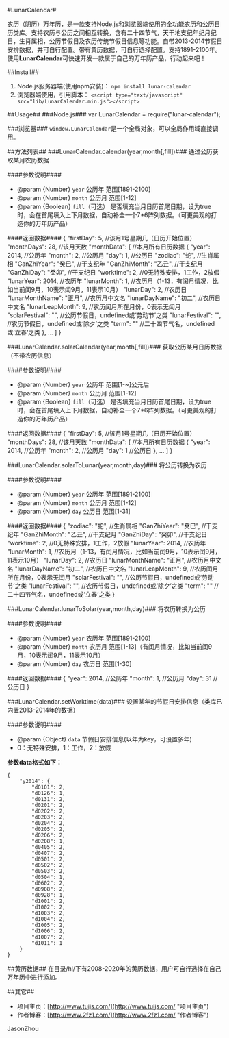 #LunarCalendar#

农历（阴历）万年历，是一款支持Node.js和浏览器端使用的全功能农历和公历日历类库。支持农历与公历之间相互转换，含有二十四节气，天干地支纪年纪月纪日，生肖属相，公历节假日及农历传统节假日信息等功能。自带2013-2014节假日安排数据，并可自行配置。带有黄历数据，可自行选择配置。支持1891-2100年。使用**LunarCalendar**可快速开发一款属于自己的万年历产品，行动起来吧！

##Install##

1. Node.js服务器端(使用npm安装)：
`npm install lunar-calendar`
2. 浏览器端使用，引用脚本：
`<script type="text/javascript" src="lib/LunarCalendar.min.js"></script>`


##Usage##
###Node.js###
var LunarCalendar = require("lunar-calendar");

###浏览器###
`window.LunarCalendar`是一个全局对象，可以全局作用域直接调用。

##方法列表##
###LunarCalendar.calendar(year,month[,fill])###
通过公历获取某月农历数据

####参数说明####
- @param {Number} `year` 公历年 范围[1891-2100]
- @param {Number} `month` 公历月 范围[1-12]
- @param {Boolean} `fill`（可选） 是否填充当月日历首尾日期，设为true时，会在首尾填入上下月数据，自动补全一个7*6阵列数据。（可更美观的打造你的万年历产品）

####返回数据####
	{
	    "firstDay": 5, //该月1号星期几（日历开始位置）
	    "monthDays": 28, //该月天数
	    "monthData": [ //本月所有日历数据
	        {
	            "year": 2014, //公历年
	            "month": 2, //公历月
	            "day": 1, //公历日
	            "zodiac": "蛇", //生肖属相
	            "GanZhiYear": "癸巳", //干支纪年
	            "GanZhiMonth": "乙丑", //干支纪月
	            "GanZhiDay": "癸卯", //干支纪日
	            "worktime": 2, //0无特殊安排，1工作，2放假
	            "lunarYear": 2014, //农历年
	            "lunarMonth": 1, //农历月（1-13，有闰月情况，比如当前闰9月，10表示闰9月，11表示10月）
	            "lunarDay": 2, //农历日
	            "lunarMonthName": "正月", //农历月中文名
	            "lunarDayName": "初二", //农历日中文名
	            "lunarLeapMonth": 9, //农历闰月所在月份，0表示无闰月
				"solarFestival": "", //公历节假日，undefined或‘劳动节’之类
				"lunarFestival": "", //农历节假日，undefined或‘除夕’之类
				"term": "" //二十四节气名，undefined或‘立春’之类
	        },
			...
	    ]
	}

###LunarCalendar.solarCalendar(year,month[,fill])###
获取公历某月日历数据（不带农历信息）

####参数说明####
- @param {Number} `year` 公历年 范围[1-~]公元后
- @param {Number} `month` 公历月 范围[1-12]
- @param {Boolean} `fill`（可选） 是否填充当月日历首尾日期，设为true时，会在首尾填入上下月数据，自动补全一个7*6阵列数据。（可更美观的打造你的万年历产品）

####返回数据####
	{
	    "firstDay": 5, //该月1号星期几（日历开始位置）
	    "monthDays": 28, //该月天数
	    "monthData": [ //本月所有日历数据
	        {
	            "year": 2014, //公历年
	            "month": 2, //公历月
	            "day": 1 //公历日
	        },
			...
	    ]
	}

###LunarCalendar.solarToLunar(year,month,day)###
将公历转换为农历

####参数说明####
- @param {Number} `year` 公历年 范围[1891-2100]
- @param {Number} `month` 公历月 范围[1-12]
- @param {Number} `day` 公历日 范围[1-31]

####返回数据####
	{
	    "zodiac": "蛇", //生肖属相
	    "GanZhiYear": "癸巳", //干支纪年
	    "GanZhiMonth": "乙丑", //干支纪月
	    "GanZhiDay": "癸卯", //干支纪日
	    "worktime": 2, //0无特殊安排，1工作，2放假
	    "lunarYear": 2014, //农历年
	    "lunarMonth": 1, //农历月（1-13，有闰月情况，比如当前闰9月，10表示闰9月，11表示10月）
	    "lunarDay": 2, //农历日
	    "lunarMonthName": "正月", //农历月中文名
	    "lunarDayName": "初二", //农历日中文名
	    "lunarLeapMonth": 9, //农历闰月所在月份，0表示无闰月
		"solarFestival": "", //公历节假日，undefined或‘劳动节’之类
		"lunarFestival": "", //农历节假日，undefined或‘除夕’之类
		"term": "" //二十四节气名，undefined或‘立春’之类
	}

###LunarCalendar.lunarToSolar(year,month,day)###
将农历转换为公历

####参数说明####
- @param {Number} `year` 农历年 范围[1891-2100]
- @param {Number} `month` 农历月 范围[1-13]（有闰月情况，比如当前闰9月，10表示闰9月，11表示10月）
- @param {Number} `day` 农历日 范围[1-30]

####返回数据####
	{
	    "year": 2014, //公历年
	    "month": 1, //公历月
	    "day": 31 //公历日
	}

###LunarCalendar.setWorktime(data)###
设置某年的节假日安排信息（类库已内置2013-2014年的数据）

####参数说明####
- @param {Object} `data` 节假日安排信息(以年为key，可设置多年)
- 0：无特殊安排，1：工作，2：放假

**参数data格式如下：**

	{
	    "y2014": {
	        "d0101": 2,
	        "d0126": 1,
	        "d0131": 2,
	        "d0201": 2,
	        "d0202": 2,
	        "d0203": 2,
	        "d0204": 2,
	        "d0205": 2,
	        "d0206": 2,
	        "d0208": 1,
	        "d0405": 2,
	        "d0407": 2,
	        "d0501": 2,
	        "d0502": 2,
	        "d0503": 2,
	        "d0504": 1,
	        "d0602": 2,
	        "d0908": 2,
	        "d0928": 1,
	        "d1001": 2,
	        "d1002": 2,
	        "d1003": 2,
	        "d1004": 2,
	        "d1005": 2,
	        "d1006": 2,
	        "d1007": 2,
	        "d1011": 1
	    }
	}

##黄历数据##
在目录/hl/下有2008-2020年的黄历数据，用户可自行选择在自己万年历中进行添加。

##其它##
- 项目主页：[http://www.tuijs.com/](http://www.tuijs.com/ "项目主页")
- 作者博客：[http://www.2fz1.com/](http://www.2fz1.com/ "作者博客")

JasonZhou